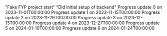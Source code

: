 "Fake FYP project start" 
"Did initial setup of backend" 
Progress update 0 on 2023-11-01T00:00:00
Progress update 1 on 2023-11-15T00:00:00
Progress update 2 on 2023-11-29T00:00:00
Progress update 3 on 2023-12-13T00:00:00
Progress update 4 on 2023-12-27T00:00:00
Progress update 5 on 2024-01-10T00:00:00
Progress update 6 on 2024-01-24T00:00:00
